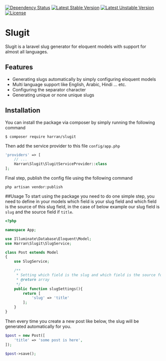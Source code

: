 [![Dependency Status](https://www.versioneye.com/user/projects/584428be1f3a6d01f2f6f55c/badge.svg?style=flat-square)](https://www.versioneye.com/user/projects/584428be1f3a6d01f2f6f55c)
[![Latest Stable Version](https://poser.pugx.org/harran/slugit/v/stable)](https://packagist.org/packages/harran/slugit)
[![Latest Unstable Version](https://poser.pugx.org/harran/slugit/v/unstable)](https://packagist.org/packages/harran/slugit)
[![License](https://poser.pugx.org/harran/slugit/license)](https://packagist.org/packages/harran/slugit)

# Slugit
Slugit is a laravel slug generator for eloquent models with support for almost all languages.

## Features
* Generating slugs automatically by simply configuring eloquent models
* Multi language support like English, Arabic, Hindi … etc.
* Configuring the separator character
* Generating unique or none unique slugs

## Installation 
You can install the package via composer by simply running the following command
```shell
$ composer require harran/slugit
```

Then add the service provider to this file `config/app.php`
```php
'providers' => [
    // ...
    Harran\Slugit\SlugitServiceProvider::class
];
```

Final step, publish the config file using the following command
```shell
php artisan vendor:publish
```

##Usage 
To start using the package you need to do one simple step, you need to define in your models which field is your slug field and which field is the source of this slug field, in the case of below example our slug field is `slug` and the source field if `title`.

```php
<?php

namespace App;

use Illuminate\Database\Eloquent\Model;
use Harran\Slugit\SlugService;

class Post extends Model
{
	use SlugService;

	/**
	 * Setting which field is the slug and which field is the source for generating the slug
	 * @return array
	 */
    public function slugSettings(){
    	return [
    		'slug' => 'title'
    	];
    }
}
```

Then every time you create a new post like below, the slug will be generated automatically for you.
```php
$post = new Post([
    'title' => 'some post is here',
]);

$post->save();
```
